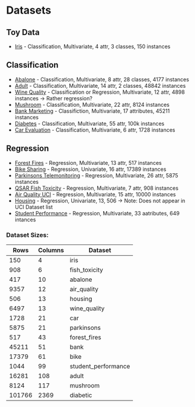 # Datasets

## Toy Data

- [Iris](https://archive.ics.uci.edu/ml/datasets/Iris) - Classification, Multivariate, 4 attr, 3 classes, 150 instances

## Classification

- [Abalone](https://archive.ics.uci.edu/ml/datasets/Abalone) - Classification, Multivariate, 8 attr, 28 classes, 4177 instances
- [Adult](https://archive.ics.uci.edu/ml/datasets/Adult) - Classification, Multivariate, 14 attr, 2 classes, 48842 instances
- [Wine Quality](https://archive.ics.uci.edu/ml/datasets/Wine+Quality) - Classification or Regression, Multivariate, 12 attr, 4898 instances -> Rather regression?
- [Mushroom](https://archive.ics.uci.edu/ml/datasets/Mushroom) - Classification, Multivariate, 22 attr, 8124 instances
- [Bank Marketing](https://archive.ics.uci.edu/ml/datasets/Bank+Marketing) - Classifiction, Multivariate, 17 attributes, 45211 instances
- [Diabetes](https://archive.ics.uci.edu/ml/datasets/Diabetes+130-US+hospitals+for+years+1999-2008) - Classification, Multivariate, 55 attr, 100k instances
- [Car Evaluation](https://archive.ics.uci.edu/ml/datasets/Car+Evaluation) - Classification, Multivariate, 6 attr, 1728 instances

## Regression

- [Forest Fires](https://archive.ics.uci.edu/ml/datasets/Forest+Fires) - Regression, Multivariate, 13 attr, 517 instances
- [Bike Sharing](https://archive.ics.uci.edu/ml/datasets/Bike+Sharing+Dataset) - Regression, Univariate, 16 attr, 17389 instances
- [Parkinsons Telemonitoring](https://archive.ics.uci.edu/ml/datasets/Parkinsons+Telemonitoring) - Regression, Multivariate, 26 attr, 5875 instances
- [QSAR Fish Toxicity](https://archive.ics.uci.edu/ml/datasets/QSAR+fish+toxicity) - Regression, Multivariate, 7 attr, 908 instances
- [Air Quality UCI](https://archive.ics.uci.edu/ml/datasets/Air+Quality) - Regression, Multivariate, 15 attr, 10000 instances
- [Housing](https://archive.ics.uci.edu/ml/machine-learning-databases/housing/) - Regression, Univariate, 13, 506 -> Note: Does not appear in UCI Dataset list
- [Student Performance](https://archive.ics.uci.edu/ml/datasets/Student+Performance) - Regression, Multivariate, 33 aatributes, 649 intances

### Dataset Sizes:

| Rows   | Columns | Dataset             |
| ------ | ------- | ------------------- |
| 150    | 4       | iris                |
| 908    | 6       | fish_toxicity       |
| 417    | 10      | abalone             |
| 9357   | 12      | air_quality         |
| 506    | 13      | housing             |
| 6497   | 13      | wine_quality        |
| 1728   | 21      | car                 |
| 5875   | 21      | parkinsons          |
| 517    | 43      | forest_fires        |
| 45211  | 51      | bank                |
| 17379  | 61      | bike                |
| 1044   | 99      | student_performance |
| 16281  | 108     | adult               |
| 8124   | 117     | mushroom            |
| 101766 | 2369    | diabetic            |
